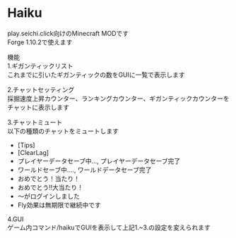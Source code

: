 # Haiku
play.seichi.click向けのMinecraft MODです  
Forge 1.10.2で使えます  
  

機能  
1.ギガンティックリスト  
これまでに引いたギガンティックの数をGUIに一覧で表示します  

2.チャットセッティング  
採掘速度上昇カウンター、ランキングカウンター、ギガンティックカウンターをチャットに表示します  

3.チャットミュート  
以下の種類のチャットをミュートします  
* [Tips]  
* [ClearLag]  
* プレイヤーデータセーブ中…, プレイヤーデータセーブ完了  
* ワールドセーブ中...., ワールドデータセーブ完了  
* おめでとう！当たり！  
* おめでとう‼︎大当たり！  
* 〜がログインしました  
* Fly効果は無期限で継続中です  

4.GUI  
ゲーム内コマンド/haikuでGUIを表示して上記1.~3.の設定を変えられます
